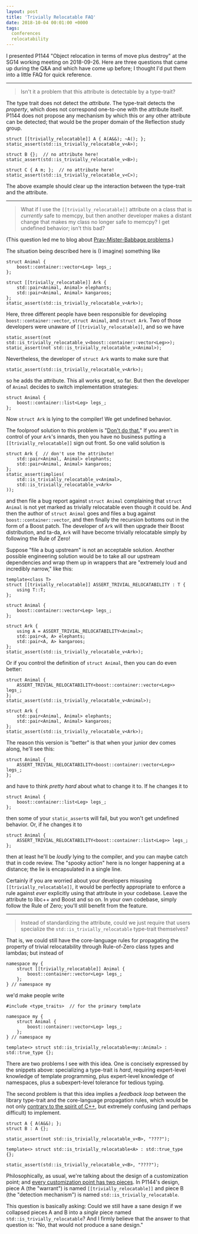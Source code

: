 ```yaml
---
layout: post
title: 'Trivially Relocatable FAQ'
date: 2018-10-04 00:01:00 +0000
tags:
  conferences
  relocatability
---
```


I presented P1144 "Object relocation in terms of move plus destroy" at the SG14 working meeting
on 2018-09-26. Here are three questions that came up during the Q&A and which have come up before;
I thought I'd put them into a little FAQ for quick reference.

----

> Isn't it a problem that this attribute is detectable by a type-trait?

The type trait does not detect the _attribute_. The type-trait detects the
_property_, which does not correspond one-to-one with the attribute itself.
P1144 does not propose any mechanism by which this or any other attribute
can be detected; that would be the proper domain of the Reflection study group.

    struct [[trivially_relocatable]] A { A(A&&); ~A(); };
    static_assert(std::is_trivially_relocatable_v<A>);

    struct B {};  // no attribute here!
    static_assert(std::is_trivially_relocatable_v<B>);

    struct C { A m; };  // no attribute here!
    static_assert(std::is_trivially_relocatable_v<C>);

The above example should clear up the interaction between the type-trait
and the attribute.

----

> What if I use the `[[trivially_relocatable]]` attribute on a class that is _currently_
> safe to memcpy, but then another developer makes a distant change that makes my class
> no longer safe to memcpy? I get undefined behavior; isn't this bad?

(This question led me to blog about [Pray-Mister-Babbage problems](https://quuxplusone.github.io/blog/2018/09/26/pray-mister-babbage/).)

The situation being described here is (I imagine) something like

    struct Animal {
        boost::container::vector<Leg> legs_;
    };

    struct [[trivially_relocatable]] Ark {
        std::pair<Animal, Animal> elephants;
        std::pair<Animal, Animal> kangaroos;
    };
    static_assert(std::is_trivially_relocatable_v<Ark>);

Here, three different people have been responsible for developing `boost::container::vector`,
`struct Animal`, and `struct Ark`. Two of those developers were unaware of `[[trivially_relocatable]]`,
and so we have

    static_assert(not std::is_trivially_relocatable_v<boost::container::vector<Leg>>);
    static_assert(not std::is_trivially_relocatable_v<Animal>);

Nevertheless, the developer of `struct Ark` wants to make sure that

    static_assert(std::is_trivially_relocatable_v<Ark>);

so he adds the attribute. This all works great, so far. But then the developer of `Animal`
decides to switch implementation strategies:

    struct Animal {
        boost::container::list<Leg> legs_;
    };

Now `struct Ark` is lying to the compiler! We get undefined behavior.

The foolproof solution to this problem is "[Don't do that.](https://www.youtube.com/watch?v=ri3aL8At44I&t=1m25s)"
If you aren't in control of your `Ark`'s innards, then you have no business putting a `[[trivially_relocatable]]`
sign out front. So one valid solution is

    struct Ark {  // don't use the attribute!
        std::pair<Animal, Animal> elephants;
        std::pair<Animal, Animal> kangaroos;
    };
    static_assert(implies(
        std::is_trivially_relocatable_v<Animal>,
        std::is_trivially_relocatable_v<Ark>
    ));

and then file a bug report against `struct Animal` complaining that `struct Animal` is not yet
marked as trivially relocatable even though it could be. And then the author of `struct Animal`
goes and files a bug against `boost::container::vector`, and then finally the recursion bottoms out
in the form of a Boost patch. The developer of `Ark` will then upgrade their Boost distribution,
and ta-da, `Ark` will have become trivially relocatable simply by following the Rule of Zero!

Suppose "file a bug upstream" is not an acceptable solution. Another possible engineering solution
would be to take all our upstream dependencies and wrap them up in wrappers that are
"extremely loud and incredibly narrow," like this:

    template<class T>
    struct [[trivially_relocatable]] ASSERT_TRIVIAL_RELOCATABILITY : T {
        using T::T;
    };

    struct Animal {
        boost::container::vector<Leg> legs_;
    };

    struct Ark {
        using A = ASSERT_TRIVIAL_RELOCATABILITY<Animal>;
        std::pair<A, A> elephants;
        std::pair<A, A> kangaroos;
    };
    static_assert(std::is_trivially_relocatable_v<Ark>);

Or if you control the definition of `struct Animal`, then you can do even better:

    struct Animal {
        ASSERT_TRIVIAL_RELOCATABILITY<boost::container::vector<Leg>> legs_;
    };
    static_assert(std::is_trivially_relocatable_v<Animal>);

    struct Ark {
        std::pair<Animal, Animal> elephants;
        std::pair<Animal, Animal> kangaroos;
    };
    static_assert(std::is_trivially_relocatable_v<Ark>);

The reason this version is "better" is that when your junior dev comes along, he'll see this:

    struct Animal {
        ASSERT_TRIVIAL_RELOCATABILITY<boost::container::vector<Leg>> legs_;
    };

and have to think *pretty hard* about what to change it to. If he changes it to

    struct Animal {
        boost::container::list<Leg> legs_;
    };

then some of your `static_assert`s will fail, but you won't get undefined behavior.
Or, if he changes it to

    struct Animal {
        ASSERT_TRIVIAL_RELOCATABILITY<boost::container::list<Leg>> legs_;
    };

then at least he'll be *loudly* lying to the compiler, and you can maybe catch that in
code review. The "spooky action" here is no longer happening at a distance; the lie is
encapsulated in a single line.

Certainly if you are worried about your developers misusing `[[trivially_relocatable]]`,
it would be perfectly appropriate to enforce a rule against *ever* explicitly using that
attribute in your codebase. Leave the attribute to libc++ and Boost and so on. In your
own codebase, simply follow the Rule of Zero; you'll still benefit from the feature.

----

> Instead of standardizing the attribute, could we just require that users specialize
> the `std::is_trivially_relocatable` type-trait themselves?

That is, we could still have the core-language rules for propagating the property of
trivial relocatability through Rule-of-Zero class types and lambdas; but instead of

    namespace my {
        struct [[trivially_relocatable]] Animal {
            boost::container::vector<Leg> legs_;
        };
    } // namespace my

we'd make people write

    #include <type_traits>  // for the primary template

    namespace my {
        struct Animal {
            boost::container::vector<Leg> legs_;
        };
    } // namespace my

    template<> struct std::is_trivially_relocatable<my::Animal> : std::true_type {};

There are two problems I see with this idea. One is concisely expressed by the snippets above:
specializing a type-trait is *hard*, requiring expert-level knowledge of template programming,
plus expert-level knowledge of namespaces, plus a subexpert-level tolerance for tedious typing.

The second problem is that this idea implies a *feedback loop* between the library
type-trait and the core-language propagation rules, which would be not only
[contrary to the spirit of C++](https://quuxplusone.github.io/blog/2018/04/15/built-in-library-types/),
but extremely confusing (and perhaps difficult) to implement.

    struct A { A(A&&); };
    struct B : A {};

    static_assert(not std::is_trivially_relocatable_v<B>, "????");

    template<> struct std::is_trivially_relocatable<A> : std::true_type {};

    static_assert(std::is_trivially_relocatable_v<B>, "????");

Philosophically, as usual, we're talking about the design of a customization point; and
[every customization point has two pieces](https://quuxplusone.github.io/blog/2018/03/19/customization-points-for-functions/).
In P1144's design, piece A (the "warrant") is named `[[trivially_relocatable]]` and piece B
(the "detection mechanism") is named `std::is_trivially_relocatable`.

This question is basically asking: Could we still have a sane design if we collapsed pieces A and B
into a *single* piece named `std::is_trivially_relocatable`? And I firmly believe that the answer
to that question is: "No, that would not produce a sane design."
